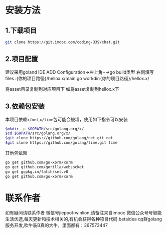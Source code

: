 # 安装方法
## 1.下载项目
```bash
git clone https://git.imooc.com/coding-339/chat.git
```


## 2.项目配置
建议采用goland IDE 
ADD Configuration->左上角+->go build类型
右侧填写
files :{你的项目路径}/hellox.x/main.go
workdir:{你的项目路径}/hellox.x/

将asset目录复制到对应项目下
如将asset复制到hellox.x下
## 3.依赖包安装

本项目依赖`x/net`,`x/time`包可能会被墙，使用如下指令可以安装
```bash
$mkdir -p $GOPATH/src/golang.org/x/
$cd $GOPATH/src/golang.org/x/
$git clone https://github.com/golang/net.git net
$git clone https://github.com/golang/time.git time
```
其他包依赖
```bash
go get github.com/go-xorm/xorm
go get github.com/gorilla/websocket
go get gopkg.in/fatih/set.v0
go get github.com/go-xorm/xorm
```
# 联系作者
如有疑问请联系作者
微信号jiepool-winlion,请备注来自imooc
微信公众号号智能生活优选,每天更新和技术相关的,有机会获得各种项目代码:betaidea 
qq群golang服务开发,吹牛装B真的大牛，里面都有：367573447
